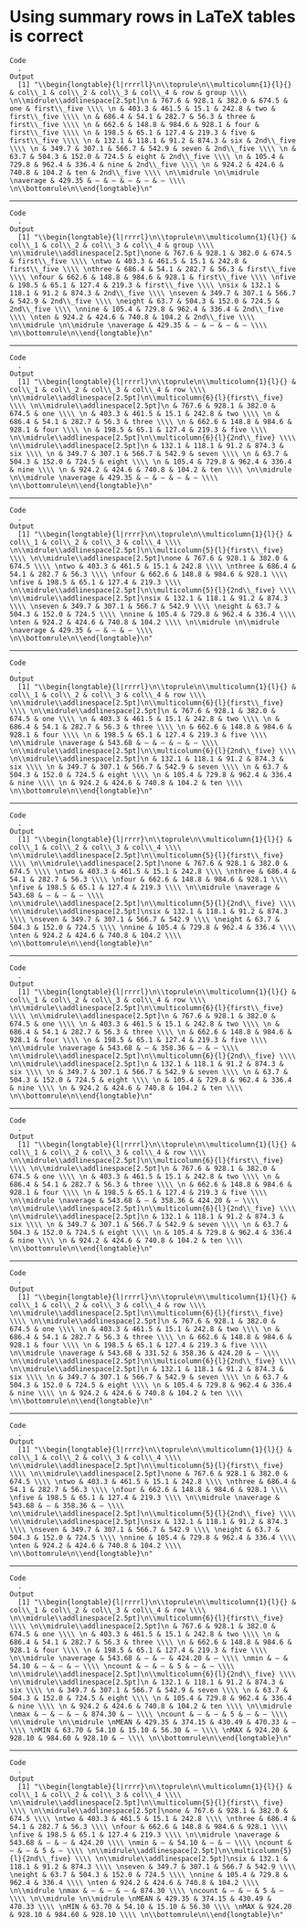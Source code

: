 # Using summary rows in LaTeX tables is correct

    Code
      .
    Output
      [1] "\\begin{longtable}{l|rrrrll}\n\\toprule\n\\multicolumn{1}{l}{} & col\\_1 & col\\_2 & col\\_3 & col\\_4 & row & group \\\\ \n\\midrule\\addlinespace[2.5pt]\n & 767.6 & 928.1 & 382.0 & 674.5 & one & first\\_five \\\\ \n & 403.3 & 461.5 & 15.1 & 242.8 & two & first\\_five \\\\ \n & 686.4 & 54.1 & 282.7 & 56.3 & three & first\\_five \\\\ \n & 662.6 & 148.8 & 984.6 & 928.1 & four & first\\_five \\\\ \n & 198.5 & 65.1 & 127.4 & 219.3 & five & first\\_five \\\\ \n & 132.1 & 118.1 & 91.2 & 874.3 & six & 2nd\\_five \\\\ \n & 349.7 & 307.1 & 566.7 & 542.9 & seven & 2nd\\_five \\\\ \n & 63.7 & 504.3 & 152.0 & 724.5 & eight & 2nd\\_five \\\\ \n & 105.4 & 729.8 & 962.4 & 336.4 & nine & 2nd\\_five \\\\ \n & 924.2 & 424.6 & 740.8 & 104.2 & ten & 2nd\\_five \\\\ \n\\midrule \n\\midrule \naverage & 429.35 & — & — & — & — & — \\\\ \n\\bottomrule\n\\end{longtable}\n"

---

    Code
      .
    Output
      [1] "\\begin{longtable}{l|rrrrl}\n\\toprule\n\\multicolumn{1}{l}{} & col\\_1 & col\\_2 & col\\_3 & col\\_4 & group \\\\ \n\\midrule\\addlinespace[2.5pt]\none & 767.6 & 928.1 & 382.0 & 674.5 & first\\_five \\\\ \ntwo & 403.3 & 461.5 & 15.1 & 242.8 & first\\_five \\\\ \nthree & 686.4 & 54.1 & 282.7 & 56.3 & first\\_five \\\\ \nfour & 662.6 & 148.8 & 984.6 & 928.1 & first\\_five \\\\ \nfive & 198.5 & 65.1 & 127.4 & 219.3 & first\\_five \\\\ \nsix & 132.1 & 118.1 & 91.2 & 874.3 & 2nd\\_five \\\\ \nseven & 349.7 & 307.1 & 566.7 & 542.9 & 2nd\\_five \\\\ \neight & 63.7 & 504.3 & 152.0 & 724.5 & 2nd\\_five \\\\ \nnine & 105.4 & 729.8 & 962.4 & 336.4 & 2nd\\_five \\\\ \nten & 924.2 & 424.6 & 740.8 & 104.2 & 2nd\\_five \\\\ \n\\midrule \n\\midrule \naverage & 429.35 & — & — & — & — \\\\ \n\\bottomrule\n\\end{longtable}\n"

---

    Code
      .
    Output
      [1] "\\begin{longtable}{l|rrrrl}\n\\toprule\n\\multicolumn{1}{l}{} & col\\_1 & col\\_2 & col\\_3 & col\\_4 & row \\\\ \n\\midrule\\addlinespace[2.5pt]\n\\multicolumn{6}{l}{first\\_five} \\\\ \n\\midrule\\addlinespace[2.5pt]\n & 767.6 & 928.1 & 382.0 & 674.5 & one \\\\ \n & 403.3 & 461.5 & 15.1 & 242.8 & two \\\\ \n & 686.4 & 54.1 & 282.7 & 56.3 & three \\\\ \n & 662.6 & 148.8 & 984.6 & 928.1 & four \\\\ \n & 198.5 & 65.1 & 127.4 & 219.3 & five \\\\ \n\\midrule\\addlinespace[2.5pt]\n\\multicolumn{6}{l}{2nd\\_five} \\\\ \n\\midrule\\addlinespace[2.5pt]\n & 132.1 & 118.1 & 91.2 & 874.3 & six \\\\ \n & 349.7 & 307.1 & 566.7 & 542.9 & seven \\\\ \n & 63.7 & 504.3 & 152.0 & 724.5 & eight \\\\ \n & 105.4 & 729.8 & 962.4 & 336.4 & nine \\\\ \n & 924.2 & 424.6 & 740.8 & 104.2 & ten \\\\ \n\\midrule \n\\midrule \naverage & 429.35 & — & — & — & — \\\\ \n\\bottomrule\n\\end{longtable}\n"

---

    Code
      .
    Output
      [1] "\\begin{longtable}{l|rrrr}\n\\toprule\n\\multicolumn{1}{l}{} & col\\_1 & col\\_2 & col\\_3 & col\\_4 \\\\ \n\\midrule\\addlinespace[2.5pt]\n\\multicolumn{5}{l}{first\\_five} \\\\ \n\\midrule\\addlinespace[2.5pt]\none & 767.6 & 928.1 & 382.0 & 674.5 \\\\ \ntwo & 403.3 & 461.5 & 15.1 & 242.8 \\\\ \nthree & 686.4 & 54.1 & 282.7 & 56.3 \\\\ \nfour & 662.6 & 148.8 & 984.6 & 928.1 \\\\ \nfive & 198.5 & 65.1 & 127.4 & 219.3 \\\\ \n\\midrule\\addlinespace[2.5pt]\n\\multicolumn{5}{l}{2nd\\_five} \\\\ \n\\midrule\\addlinespace[2.5pt]\nsix & 132.1 & 118.1 & 91.2 & 874.3 \\\\ \nseven & 349.7 & 307.1 & 566.7 & 542.9 \\\\ \neight & 63.7 & 504.3 & 152.0 & 724.5 \\\\ \nnine & 105.4 & 729.8 & 962.4 & 336.4 \\\\ \nten & 924.2 & 424.6 & 740.8 & 104.2 \\\\ \n\\midrule \n\\midrule \naverage & 429.35 & — & — & — \\\\ \n\\bottomrule\n\\end{longtable}\n"

---

    Code
      .
    Output
      [1] "\\begin{longtable}{l|rrrrl}\n\\toprule\n\\multicolumn{1}{l}{} & col\\_1 & col\\_2 & col\\_3 & col\\_4 & row \\\\ \n\\midrule\\addlinespace[2.5pt]\n\\multicolumn{6}{l}{first\\_five} \\\\ \n\\midrule\\addlinespace[2.5pt]\n & 767.6 & 928.1 & 382.0 & 674.5 & one \\\\ \n & 403.3 & 461.5 & 15.1 & 242.8 & two \\\\ \n & 686.4 & 54.1 & 282.7 & 56.3 & three \\\\ \n & 662.6 & 148.8 & 984.6 & 928.1 & four \\\\ \n & 198.5 & 65.1 & 127.4 & 219.3 & five \\\\ \n\\midrule \naverage & 543.68 & — & — & — & — \\\\ \n\\midrule\\addlinespace[2.5pt]\n\\multicolumn{6}{l}{2nd\\_five} \\\\ \n\\midrule\\addlinespace[2.5pt]\n & 132.1 & 118.1 & 91.2 & 874.3 & six \\\\ \n & 349.7 & 307.1 & 566.7 & 542.9 & seven \\\\ \n & 63.7 & 504.3 & 152.0 & 724.5 & eight \\\\ \n & 105.4 & 729.8 & 962.4 & 336.4 & nine \\\\ \n & 924.2 & 424.6 & 740.8 & 104.2 & ten \\\\ \n\\bottomrule\n\\end{longtable}\n"

---

    Code
      .
    Output
      [1] "\\begin{longtable}{l|rrrr}\n\\toprule\n\\multicolumn{1}{l}{} & col\\_1 & col\\_2 & col\\_3 & col\\_4 \\\\ \n\\midrule\\addlinespace[2.5pt]\n\\multicolumn{5}{l}{first\\_five} \\\\ \n\\midrule\\addlinespace[2.5pt]\none & 767.6 & 928.1 & 382.0 & 674.5 \\\\ \ntwo & 403.3 & 461.5 & 15.1 & 242.8 \\\\ \nthree & 686.4 & 54.1 & 282.7 & 56.3 \\\\ \nfour & 662.6 & 148.8 & 984.6 & 928.1 \\\\ \nfive & 198.5 & 65.1 & 127.4 & 219.3 \\\\ \n\\midrule \naverage & 543.68 & — & — & — \\\\ \n\\midrule\\addlinespace[2.5pt]\n\\multicolumn{5}{l}{2nd\\_five} \\\\ \n\\midrule\\addlinespace[2.5pt]\nsix & 132.1 & 118.1 & 91.2 & 874.3 \\\\ \nseven & 349.7 & 307.1 & 566.7 & 542.9 \\\\ \neight & 63.7 & 504.3 & 152.0 & 724.5 \\\\ \nnine & 105.4 & 729.8 & 962.4 & 336.4 \\\\ \nten & 924.2 & 424.6 & 740.8 & 104.2 \\\\ \n\\bottomrule\n\\end{longtable}\n"

---

    Code
      .
    Output
      [1] "\\begin{longtable}{l|rrrrl}\n\\toprule\n\\multicolumn{1}{l}{} & col\\_1 & col\\_2 & col\\_3 & col\\_4 & row \\\\ \n\\midrule\\addlinespace[2.5pt]\n\\multicolumn{6}{l}{first\\_five} \\\\ \n\\midrule\\addlinespace[2.5pt]\n & 767.6 & 928.1 & 382.0 & 674.5 & one \\\\ \n & 403.3 & 461.5 & 15.1 & 242.8 & two \\\\ \n & 686.4 & 54.1 & 282.7 & 56.3 & three \\\\ \n & 662.6 & 148.8 & 984.6 & 928.1 & four \\\\ \n & 198.5 & 65.1 & 127.4 & 219.3 & five \\\\ \n\\midrule \naverage & 543.68 & — & 358.36 & — & — \\\\ \n\\midrule\\addlinespace[2.5pt]\n\\multicolumn{6}{l}{2nd\\_five} \\\\ \n\\midrule\\addlinespace[2.5pt]\n & 132.1 & 118.1 & 91.2 & 874.3 & six \\\\ \n & 349.7 & 307.1 & 566.7 & 542.9 & seven \\\\ \n & 63.7 & 504.3 & 152.0 & 724.5 & eight \\\\ \n & 105.4 & 729.8 & 962.4 & 336.4 & nine \\\\ \n & 924.2 & 424.6 & 740.8 & 104.2 & ten \\\\ \n\\bottomrule\n\\end{longtable}\n"

---

    Code
      .
    Output
      [1] "\\begin{longtable}{l|rrrrl}\n\\toprule\n\\multicolumn{1}{l}{} & col\\_1 & col\\_2 & col\\_3 & col\\_4 & row \\\\ \n\\midrule\\addlinespace[2.5pt]\n\\multicolumn{6}{l}{first\\_five} \\\\ \n\\midrule\\addlinespace[2.5pt]\n & 767.6 & 928.1 & 382.0 & 674.5 & one \\\\ \n & 403.3 & 461.5 & 15.1 & 242.8 & two \\\\ \n & 686.4 & 54.1 & 282.7 & 56.3 & three \\\\ \n & 662.6 & 148.8 & 984.6 & 928.1 & four \\\\ \n & 198.5 & 65.1 & 127.4 & 219.3 & five \\\\ \n\\midrule \naverage & 543.68 & — & 358.36 & 424.20 & — \\\\ \n\\midrule\\addlinespace[2.5pt]\n\\multicolumn{6}{l}{2nd\\_five} \\\\ \n\\midrule\\addlinespace[2.5pt]\n & 132.1 & 118.1 & 91.2 & 874.3 & six \\\\ \n & 349.7 & 307.1 & 566.7 & 542.9 & seven \\\\ \n & 63.7 & 504.3 & 152.0 & 724.5 & eight \\\\ \n & 105.4 & 729.8 & 962.4 & 336.4 & nine \\\\ \n & 924.2 & 424.6 & 740.8 & 104.2 & ten \\\\ \n\\bottomrule\n\\end{longtable}\n"

---

    Code
      .
    Output
      [1] "\\begin{longtable}{l|rrrrl}\n\\toprule\n\\multicolumn{1}{l}{} & col\\_1 & col\\_2 & col\\_3 & col\\_4 & row \\\\ \n\\midrule\\addlinespace[2.5pt]\n\\multicolumn{6}{l}{first\\_five} \\\\ \n\\midrule\\addlinespace[2.5pt]\n & 767.6 & 928.1 & 382.0 & 674.5 & one \\\\ \n & 403.3 & 461.5 & 15.1 & 242.8 & two \\\\ \n & 686.4 & 54.1 & 282.7 & 56.3 & three \\\\ \n & 662.6 & 148.8 & 984.6 & 928.1 & four \\\\ \n & 198.5 & 65.1 & 127.4 & 219.3 & five \\\\ \n\\midrule \naverage & 543.68 & 331.52 & 358.36 & 424.20 & — \\\\ \n\\midrule\\addlinespace[2.5pt]\n\\multicolumn{6}{l}{2nd\\_five} \\\\ \n\\midrule\\addlinespace[2.5pt]\n & 132.1 & 118.1 & 91.2 & 874.3 & six \\\\ \n & 349.7 & 307.1 & 566.7 & 542.9 & seven \\\\ \n & 63.7 & 504.3 & 152.0 & 724.5 & eight \\\\ \n & 105.4 & 729.8 & 962.4 & 336.4 & nine \\\\ \n & 924.2 & 424.6 & 740.8 & 104.2 & ten \\\\ \n\\bottomrule\n\\end{longtable}\n"

---

    Code
      .
    Output
      [1] "\\begin{longtable}{l|rrrr}\n\\toprule\n\\multicolumn{1}{l}{} & col\\_1 & col\\_2 & col\\_3 & col\\_4 \\\\ \n\\midrule\\addlinespace[2.5pt]\n\\multicolumn{5}{l}{first\\_five} \\\\ \n\\midrule\\addlinespace[2.5pt]\none & 767.6 & 928.1 & 382.0 & 674.5 \\\\ \ntwo & 403.3 & 461.5 & 15.1 & 242.8 \\\\ \nthree & 686.4 & 54.1 & 282.7 & 56.3 \\\\ \nfour & 662.6 & 148.8 & 984.6 & 928.1 \\\\ \nfive & 198.5 & 65.1 & 127.4 & 219.3 \\\\ \n\\midrule \naverage & 543.68 & — & 358.36 & — \\\\ \n\\midrule\\addlinespace[2.5pt]\n\\multicolumn{5}{l}{2nd\\_five} \\\\ \n\\midrule\\addlinespace[2.5pt]\nsix & 132.1 & 118.1 & 91.2 & 874.3 \\\\ \nseven & 349.7 & 307.1 & 566.7 & 542.9 \\\\ \neight & 63.7 & 504.3 & 152.0 & 724.5 \\\\ \nnine & 105.4 & 729.8 & 962.4 & 336.4 \\\\ \nten & 924.2 & 424.6 & 740.8 & 104.2 \\\\ \n\\bottomrule\n\\end{longtable}\n"

---

    Code
      .
    Output
      [1] "\\begin{longtable}{l|rrrrl}\n\\toprule\n\\multicolumn{1}{l}{} & col\\_1 & col\\_2 & col\\_3 & col\\_4 & row \\\\ \n\\midrule\\addlinespace[2.5pt]\n\\multicolumn{6}{l}{first\\_five} \\\\ \n\\midrule\\addlinespace[2.5pt]\n & 767.6 & 928.1 & 382.0 & 674.5 & one \\\\ \n & 403.3 & 461.5 & 15.1 & 242.8 & two \\\\ \n & 686.4 & 54.1 & 282.7 & 56.3 & three \\\\ \n & 662.6 & 148.8 & 984.6 & 928.1 & four \\\\ \n & 198.5 & 65.1 & 127.4 & 219.3 & five \\\\ \n\\midrule \naverage & 543.68 & — & — & 424.20 & — \\\\ \nmin & — & 54.10 & — & — & — \\\\ \ncount & — & — & 5 & — & — \\\\ \n\\midrule\\addlinespace[2.5pt]\n\\multicolumn{6}{l}{2nd\\_five} \\\\ \n\\midrule\\addlinespace[2.5pt]\n & 132.1 & 118.1 & 91.2 & 874.3 & six \\\\ \n & 349.7 & 307.1 & 566.7 & 542.9 & seven \\\\ \n & 63.7 & 504.3 & 152.0 & 724.5 & eight \\\\ \n & 105.4 & 729.8 & 962.4 & 336.4 & nine \\\\ \n & 924.2 & 424.6 & 740.8 & 104.2 & ten \\\\ \n\\midrule \nmax & — & — & — & 874.30 & — \\\\ \ncount & — & — & 5 & — & — \\\\ \n\\midrule \n\\midrule \nMEAN & 429.35 & 374.15 & 430.49 & 470.33 & — \\\\ \nMIN & 63.70 & 54.10 & 15.10 & 56.30 & — \\\\ \nMAX & 924.20 & 928.10 & 984.60 & 928.10 & — \\\\ \n\\bottomrule\n\\end{longtable}\n"

---

    Code
      .
    Output
      [1] "\\begin{longtable}{l|rrrr}\n\\toprule\n\\multicolumn{1}{l}{} & col\\_1 & col\\_2 & col\\_3 & col\\_4 \\\\ \n\\midrule\\addlinespace[2.5pt]\n\\multicolumn{5}{l}{first\\_five} \\\\ \n\\midrule\\addlinespace[2.5pt]\none & 767.6 & 928.1 & 382.0 & 674.5 \\\\ \ntwo & 403.3 & 461.5 & 15.1 & 242.8 \\\\ \nthree & 686.4 & 54.1 & 282.7 & 56.3 \\\\ \nfour & 662.6 & 148.8 & 984.6 & 928.1 \\\\ \nfive & 198.5 & 65.1 & 127.4 & 219.3 \\\\ \n\\midrule \naverage & 543.68 & — & — & 424.20 \\\\ \nmin & — & 54.10 & — & — \\\\ \ncount & — & — & 5 & — \\\\ \n\\midrule\\addlinespace[2.5pt]\n\\multicolumn{5}{l}{2nd\\_five} \\\\ \n\\midrule\\addlinespace[2.5pt]\nsix & 132.1 & 118.1 & 91.2 & 874.3 \\\\ \nseven & 349.7 & 307.1 & 566.7 & 542.9 \\\\ \neight & 63.7 & 504.3 & 152.0 & 724.5 \\\\ \nnine & 105.4 & 729.8 & 962.4 & 336.4 \\\\ \nten & 924.2 & 424.6 & 740.8 & 104.2 \\\\ \n\\midrule \nmax & — & — & — & 874.30 \\\\ \ncount & — & — & 5 & — \\\\ \n\\midrule \n\\midrule \nMEAN & 429.35 & 374.15 & 430.49 & 470.33 \\\\ \nMIN & 63.70 & 54.10 & 15.10 & 56.30 \\\\ \nMAX & 924.20 & 928.10 & 984.60 & 928.10 \\\\ \n\\bottomrule\n\\end{longtable}\n"

